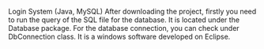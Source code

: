 Login System (Java, MySQL)
After downloading the project, firstly you need to run the query of the SQL file for the database.
It is located under the Database package.
For the database connection, you can check under DbConnection class.
It is a windows software developed on Eclipse.
